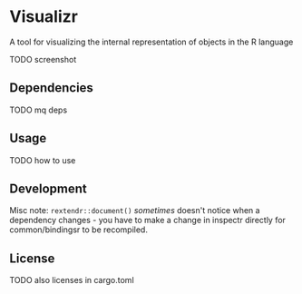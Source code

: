 # Visualizr

A tool for visualizing the internal representation of objects in the R language

TODO screenshot

## Dependencies

TODO mq deps

## Usage

TODO how to use

## Development

Misc note: `rextendr::document()` *sometimes* doesn't notice when a dependency changes - you have to make a change in inspectr directly for common/bindingsr to be recompiled.

## License

TODO also licenses in cargo.toml
